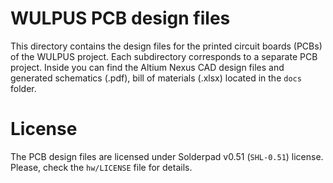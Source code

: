 # WULPUS PCB design files
This directory contains the design files for the printed circuit boards (PCBs) of the WULPUS project.
Each subdirectory corresponds to a separate PCB project. Inside you can find the Altium Nexus CAD design files and generated schematics (.pdf), bill of materials (.xlsx) located in the `docs` folder.


# License
The PCB design files are licensed under Solderpad v0.51 (`SHL-0.51`) license. Please, check the `hw/LICENSE` file for details.